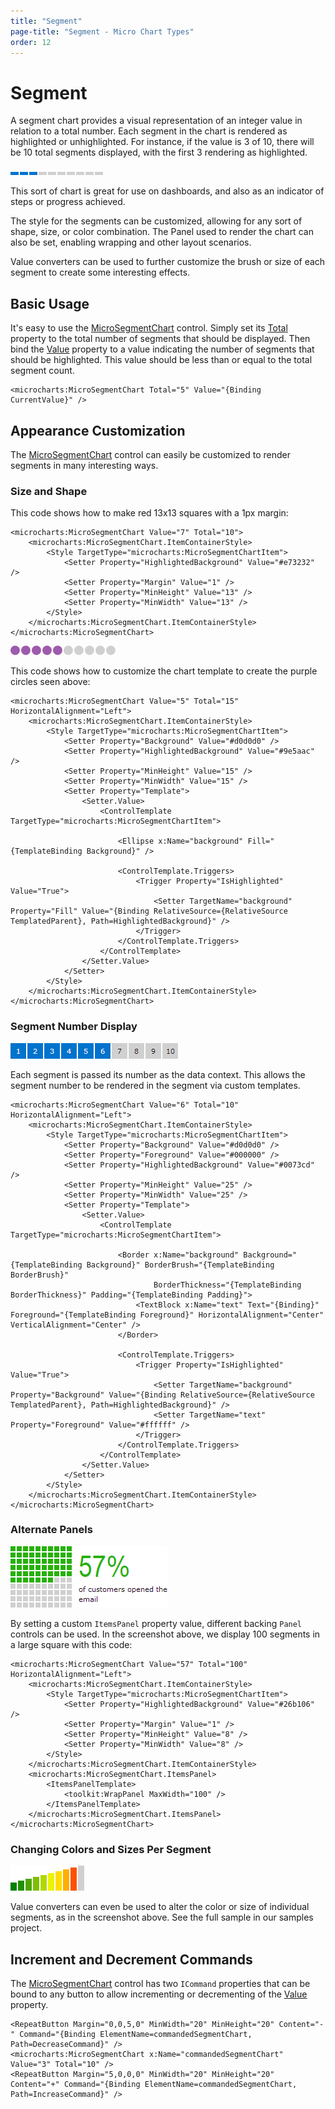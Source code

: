 ```yaml
---
title: "Segment"
page-title: "Segment - Micro Chart Types"
order: 12
---
```

# Segment

A segment chart provides a visual representation of an integer value in relation to a total number.  Each segment in the chart is rendered as highlighted or unhighlighted.  For instance, if the value is 3 of 10, there will be 10 total segments displayed, with the first 3 rendering as highlighted.

![Screenshot](../images/micro-segment-chart.png)

This sort of chart is great for use on dashboards, and also as an indicator of steps or progress achieved.

The style for the segments can be customized, allowing for any sort of shape, size, or color combination.  The Panel used to render the chart can also be set, enabling wrapping and other layout scenarios.

Value converters can be used to further customize the brush or size of each segment to create some interesting effects.

## Basic Usage

It's easy to use the [MicroSegmentChart](xref:ActiproSoftware.Windows.Controls.MicroCharts.MicroSegmentChart) control.  Simply set its [Total](xref:ActiproSoftware.Windows.Controls.MicroCharts.MicroSegmentChart.Total) property to the total number of segments that should be displayed.  Then bind the [Value](xref:ActiproSoftware.Windows.Controls.MicroCharts.MicroSegmentChart.Value) property to a value indicating the number of segments that should be highlighted.  This value should be less than or equal to the total segment count.

```xaml
<microcharts:MicroSegmentChart Total="5" Value="{Binding CurrentValue}" />
```

## Appearance Customization

The [MicroSegmentChart](xref:ActiproSoftware.Windows.Controls.MicroCharts.MicroSegmentChart) control can easily be customized to render segments in many interesting ways.

### Size and Shape

This code shows how to make red 13x13 squares with a 1px margin:

```xaml
<microcharts:MicroSegmentChart Value="7" Total="10">
	<microcharts:MicroSegmentChart.ItemContainerStyle>
		<Style TargetType="microcharts:MicroSegmentChartItem">
			<Setter Property="HighlightedBackground" Value="#e73232" />
			<Setter Property="Margin" Value="1" />
			<Setter Property="MinHeight" Value="13" />
			<Setter Property="MinWidth" Value="13" />
		</Style>
	</microcharts:MicroSegmentChart.ItemContainerStyle>
</microcharts:MicroSegmentChart>
```

![Screenshot](../images/micro-segment-chart-circles.png)

This code shows how to customize the chart template to create the purple circles seen above:

```xaml
<microcharts:MicroSegmentChart Value="5" Total="15" HorizontalAlignment="Left">
	<microcharts:MicroSegmentChart.ItemContainerStyle>
		<Style TargetType="microcharts:MicroSegmentChartItem">
			<Setter Property="Background" Value="#d0d0d0" />
			<Setter Property="HighlightedBackground" Value="#9e5aac" />
			<Setter Property="MinHeight" Value="15" />
			<Setter Property="MinWidth" Value="15" />
			<Setter Property="Template">
				<Setter.Value>
					<ControlTemplate TargetType="microcharts:MicroSegmentChartItem">

						<Ellipse x:Name="background" Fill="{TemplateBinding Background}" />
	
						<ControlTemplate.Triggers>
							<Trigger Property="IsHighlighted" Value="True">
								<Setter TargetName="background" Property="Fill" Value="{Binding RelativeSource={RelativeSource TemplatedParent}, Path=HighlightedBackground}" />
							</Trigger>
						</ControlTemplate.Triggers>
					</ControlTemplate>
				</Setter.Value>
			</Setter>
		</Style>
	</microcharts:MicroSegmentChart.ItemContainerStyle>
</microcharts:MicroSegmentChart>
```

### Segment Number Display

![Screenshot](../images/micro-segment-chart-steps.png)

Each segment is passed its number as the data context.  This allows the segment number to be rendered in the segment via custom templates.

```xaml
<microcharts:MicroSegmentChart Value="6" Total="10" HorizontalAlignment="Left">
	<microcharts:MicroSegmentChart.ItemContainerStyle>
		<Style TargetType="microcharts:MicroSegmentChartItem">
			<Setter Property="Background" Value="#d0d0d0" />
			<Setter Property="Foreground" Value="#000000" />
			<Setter Property="HighlightedBackground" Value="#0073cd" />
			<Setter Property="MinHeight" Value="25" />
			<Setter Property="MinWidth" Value="25" />
			<Setter Property="Template">
				<Setter.Value>
					<ControlTemplate TargetType="microcharts:MicroSegmentChartItem">

						<Border x:Name="background" Background="{TemplateBinding Background}" BorderBrush="{TemplateBinding BorderBrush}"
								BorderThickness="{TemplateBinding BorderThickness}" Padding="{TemplateBinding Padding}">
							<TextBlock x:Name="text" Text="{Binding}" Foreground="{TemplateBinding Foreground}" HorizontalAlignment="Center" VerticalAlignment="Center" />
						</Border>
							
						<ControlTemplate.Triggers>
							<Trigger Property="IsHighlighted" Value="True">
								<Setter TargetName="background" Property="Background" Value="{Binding RelativeSource={RelativeSource TemplatedParent}, Path=HighlightedBackground}" />
								<Setter TargetName="text" Property="Foreground" Value="#ffffff" />
							</Trigger>
						</ControlTemplate.Triggers>
					</ControlTemplate>
				</Setter.Value>
			</Setter>
		</Style>
	</microcharts:MicroSegmentChart.ItemContainerStyle>
</microcharts:MicroSegmentChart>
```

### Alternate Panels

![Screenshot](../images/micro-segment-chart100-wrapped.png)

By setting a custom `ItemsPanel` property value, different backing `Panel` controls can be used.  In the screenshot above, we display 100 segments in a large square with this code:

```xaml
<microcharts:MicroSegmentChart Value="57" Total="100" HorizontalAlignment="Left">
	<microcharts:MicroSegmentChart.ItemContainerStyle>
		<Style TargetType="microcharts:MicroSegmentChartItem">
			<Setter Property="HighlightedBackground" Value="#26b106" />
			<Setter Property="Margin" Value="1" />
			<Setter Property="MinHeight" Value="8" />
			<Setter Property="MinWidth" Value="8" />
		</Style>
	</microcharts:MicroSegmentChart.ItemContainerStyle>
	<microcharts:MicroSegmentChart.ItemsPanel>
		<ItemsPanelTemplate>
			<toolkit:WrapPanel MaxWidth="100" />
		</ItemsPanelTemplate>
	</microcharts:MicroSegmentChart.ItemsPanel>
</microcharts:MicroSegmentChart>
```

### Changing Colors and Sizes Per Segment

![Screenshot](../images/micro-segment-chart-levels.png)

Value converters can even be used to alter the color or size of individual segments, as in the screenshot above.  See the full sample in our samples project.

## Increment and Decrement Commands

The [MicroSegmentChart](xref:ActiproSoftware.Windows.Controls.MicroCharts.MicroSegmentChart) control has two `ICommand` properties that can be bound to any button to allow incrementing or decrementing of the [Value](xref:ActiproSoftware.Windows.Controls.MicroCharts.MicroSegmentChart.Value) property.

```xaml
<RepeatButton Margin="0,0,5,0" MinWidth="20" MinHeight="20" Content="-" Command="{Binding ElementName=commandedSegmentChart, Path=DecreaseCommand}" />
<microcharts:MicroSegmentChart x:Name="commandedSegmentChart" Value="3" Total="10" />
<RepeatButton Margin="5,0,0,0" MinWidth="20" MinHeight="20" Content="+" Command="{Binding ElementName=commandedSegmentChart, Path=IncreaseCommand}" />
```
